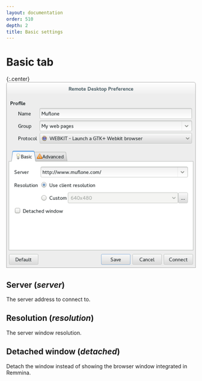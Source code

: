 ```yaml
---
layout: documentation
order: 510
depth: 2
title: Basic settings
---
```

# Basic tab

{:.center}
![Basic tab](/resources/remmina-plugin-webkit/archive/latest/english/general.png)

## **Server** (*server*)

The server address to connect to.

## **Resolution** (*resolution*)

The server window resolution.

## **Detached window** (*detached*)

Detach the window instead of showing the browser window integrated in Remmina.
